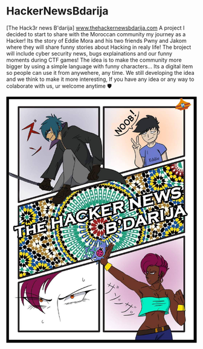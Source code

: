 # HackerNewsBdarija
[The Hack3r news B'darija] www.thehackernewsbdarija.com
A project I decided to start to share with the Moroccan community my journey as a Hacker! 
Its the story of Eddie Mora and his two friends Pwny and Jakom where they will share funny stories about Hacking in realy life!
The broject will include cyber security news, bugs explainations and our funny moments during CTF games!
The idea is to make the community more bigger by using a simple language with funny characters...
Its a digital item so people can use it from anywehere, any time.
We still developing the idea and we think to make it more interesting,
If you have any idea or any way to colaborate with us, ur welcome anytime 🛡

![foxdemo](https://raw.githubusercontent.com/Edd13Mora/HackerNewsBdarija/main/197646775_1162914687505947_1372798990718674069_n.jpg)

